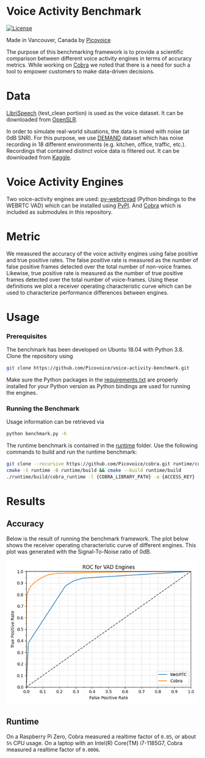 # Voice Activity Benchmark

[![License](https://img.shields.io/badge/License-Apache%202.0-blue.svg)](https://github.com/Picovoice/voice-activity-benchmark/blob/master/LICENSE)

Made in Vancouver, Canada by [Picovoice](https://picovoice.ai)

The purpose of this benchmarking framework is to provide a scientific comparison between different voice activity
engines in terms of accuracy metrics. While working on [Cobra](https://github.com/Picovoice/Cobra)
we noted that there is a need for such a tool to empower customers to make data-driven decisions.


# Data

[LibriSpeech](http://www.openslr.org/12/) (test_clean portion) is used as the voice dataset.
It can be downloaded from [OpenSLR](http://www.openslr.org/resources/12/test-clean.tar.gz).

In order to simulate real-world situations, the data is mixed with noise (at 0dB SNR). For this purpose, we use
[DEMAND](https://asa.scitation.org/doi/abs/10.1121/1.4799597) dataset which has noise recording in 18 different
environments (e.g. kitchen, office, traffic, etc.). Recordings that contained distinct voice data is filtered out.
It can be downloaded from [Kaggle](https://www.kaggle.com/aanhari/demand-dataset).


# Voice Activity Engines

Two voice-activity engines are used:
[py-webrtcvad](https://github.com/wiseman/py-webrtcvad) (Python bindings to the WEBRTC VAD)
which can be installed using [PyPI](https://pypi.org/project/webrtcvad/).
And [Cobra](https://github.com/Picovoice/Cobra) which is included as submodules in this repository.


# Metric

We measured the accuracy of the voice activity engines using false positive and true positive rates.
The false positive rate is measured as the number of false positive frames detected over the total number of non-voice frames.
Likewise, true positive rate is measured as the number of true positive frames detected over the total number of voice-frames.
Using these definitions we plot a receiver operating characteristic curve which can be used to characterize performance differences between engines.


# Usage

### Prerequisites

The benchmark has been developed on Ubuntu 18.04 with Python 3.8. Clone the repository using

```bash
git clone https://github.com/Picovoice/voice-activity-benchmark.git
```

Make sure the Python packages in the [requirements.txt](/requirements.txt) are properly installed for your Python
version as Python bindings are used for running the engines.

### Running the Benchmark

Usage information can be retrieved via

```bash
python benchmark.py -h
```

The runtime benchmark is contained in the [runtime](/runtime) folder. Use the following commands to build and run the runtime benchmark:
```bash
git clone --recursive https://github.com/Picovoice/cobra.git runtime/cobra
cmake -S runtime -B runtime/build && cmake --build runtime/build
./runtime/build/cobra_runtime -l {COBRA_LIBRARY_PATH} -a {ACCESS_KEY} -w {TEST_WAVFILE_PATH}
```

# Results

## Accuracy

Below is the result of running the benchmark framework. The plot below shows the receiver operating characteristic curve
of different engines. This plot was generated with the Signal-To-Noise ratio of 0dB.

![](doc/img/summary.png)


## Runtime

On a Raspberry Pi Zero, Cobra measured a realtime factor of `0.05`, or about `5%` CPU usage.
On a laptop with an Intel(R) Core(TM) i7-1185G7, Cobra measured a realtime factor of `0.0006`.
